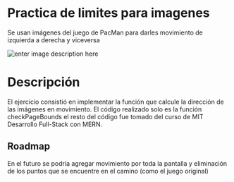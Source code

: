 # Practica de limites para imagenes

Se usan imágenes del juego de PacMan para darles movimiento de izquierda a derecha y viceversa

![enter image description here](https://gilporto.github.io/pacmanmov/images/PacMan1.png)
# Descripción

El ejercicio consistió en implementar la función que calcule la dirección de las imágenes en movimiento. El código realizado solo es la función checkPageBounds el resto del código fue tomado del curso de MIT Desarrollo Full-Stack con MERN.

## Roadmap

En el futuro se podría agregar movimiento por toda la pantalla y eliminación de los puntos que se encuentre en el camino (como el juego original)